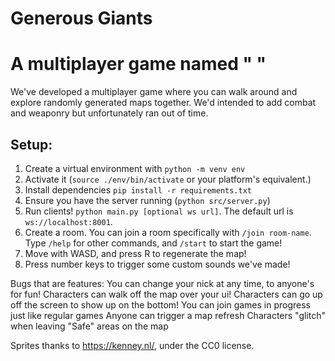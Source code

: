 # Generous Giants

# A multiplayer game named " "

We've developed a multiplayer game where you can walk around and explore randomly generated maps together. We'd intended to add combat and weaponry but unfortunately ran out of time.

## Setup:
1. Create a virtual environment with `python -m venv env`
2. Activate it (`source ./env/bin/activate` or your platform's equivalent.)
3. Install dependencies `pip install -r requirements.txt`
4. Ensure you have the server running (`python src/server.py`)
5. Run clients! `python main.py [optional ws url]`. The default url is `ws://localhost:8001`.
6. Create a room. You can join a room specifically with `/join room-name`. Type `/help` for other commands, and `/start` to start the game!
7. Move with WASD, and press R to regenerate the map!
8. Press number keys to trigger some custom sounds we've made!

Bugs that are features:
You can change your nick at any time, to anyone's for fun!
Characters can walk off the map over your ui!
Characters can go up off the screen to show up on the bottom!
You can join games in progress just like regular games
Anyone can trigger a map refresh
Characters "glitch" when leaving "Safe" areas on the map


Sprites thanks to https://kenney.nl/, under the CC0 license.
